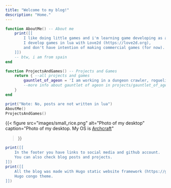 ```yaml
---
title: "Welcome to my blog!"
description: "Home."
---
```


```lua
function AboutMe() -- About me
    print([[
        I like doing little games and i'm learning game developing as a hobby. 
        I develop games in lua with Love2d (https://love2d.org), 
        and don't have intention of making commercial games (for now).
    ]])
    -- btw, i am from spain
end

function ProjectsAndGames() -- Projects and Games
    return { --all projects and games
        gauntlet_of_ageon = 'I am working in a dungeon crawler, roguelike game called "Gauntlet of Ageon".',
        --more info about gauntlet of ageon in projects/gauntlet_of_ageon/posts/the_game
    }
end

print("Note: No, posts are not written in lua")
AboutMe()
ProjectsAndGames()
```
{{< figure
    src="images/small_rice.png"
    alt="Photo of my desktop"
    caption="Photo of my desktop. My OS is [Archcraft](https://archcraft.io/)"
>}}

```lua
print([[
    In the footer you have links to social media and github account.
    You can also check blog posts and projects.
]])
print([[
    All the blog was made with Hugo static website framework (https://gohugo.io) with the
    Hugo congo theme.
]])
```

